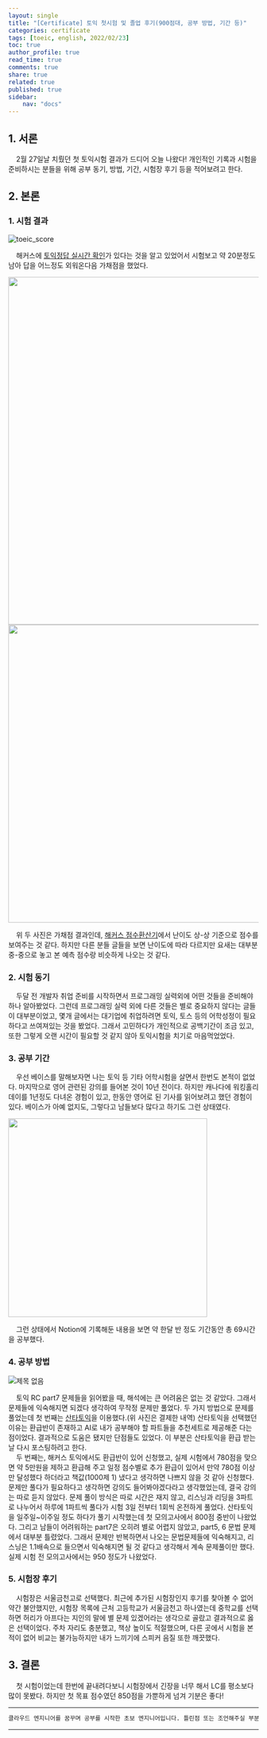 ```yaml
---
layout: single
title: "[Certificate] 토익 첫시험 및 졸업 후기(900점대, 공부 방법, 기간 등)"
categories: certificate
tags: [toeic, english, 2022/02/23]
toc: true
author_profile: true
read_time: true
comments: true
share: true
related: true
published: true
sidebar: 
    nav: "docs"
---
```


## 1. 서론  

&nbsp;&nbsp;&nbsp;&nbsp;2월 27일날 치뤘던 첫 토익시험 결과가 드디어 오늘 나왔다! 개인적인 기록과 시험을 준비하시는 분들을 위해 공부 동기, 방법, 기간, 시험장 후기 등을 적어보려고 한다.

## 2. 본론  

### 1. 시험 결과  

![toeic_score](https://user-images.githubusercontent.com/97603503/158099636-9852dee9-c8ca-4fd8-8fcd-968a8c285127.png)

&nbsp;&nbsp;&nbsp;&nbsp;해커스에 [토익정답 실시간 확인](https://www.hackers.co.kr/?mod=fullservice_marking)가 있다는 것을 알고 있었어서 시험보고 약 20분정도 남아 답을 어느정도 외워온다음 가채점을 했었다. 

<img src="https://user-images.githubusercontent.com/97603503/158136701-1b02377d-9cae-4596-b8b2-35ee8c6f0e6b.jpg" width=700>

<img src="https://user-images.githubusercontent.com/97603503/158136887-15708beb-b35c-4f73-b721-92b65ec4b46a.png" width=600>

&nbsp;&nbsp;&nbsp;&nbsp;위 두 사진은 가채점 결과인데, [해커스 점수환산기](https://www.hackers.co.kr/?c=s_toeic/toeic_board/101)에서 난이도 상-상 기준으로 점수를 보여주는 것 같다. 하지만 다른 분들 글들을 보면 난이도에 따라 다르지만 요새는 대부분 중-중으로 놓고 본 예측 점수랑 비슷하게 나오는 것 같다.

### 2. 시험 동기  

&nbsp;&nbsp;&nbsp;&nbsp;두달 전 개발자 취업 준비를 시작하면서 프로그래밍 실력외에 어떤 것들을 준비해야하나 알아봤었다. 그런데 프로그래밍 실력 외에 다른 것들은 별로 중요하지 않다는 글들이 대부분이었고, 몇개 글에서는 대기업에 취업하려면 토익, 토스 등의 어학성정이 필요하다고 쓰여져있는 것을 봤었다. 그래서 고민하다가 개인적으로 공백기간이 조금 있고, 또한 그렇게 오랜 시간이 필요할 것 같지 않아 토익시험을 치기로 마음먹었었다. 

### 3. 공부 기간  

&nbsp;&nbsp;&nbsp;&nbsp;우선 베이스를 말해보자면 나는 토익 등 기타 어학시험을 살면서 한번도 본적이 없었다. 마지막으로 영어 관련된 강의를 들어본 것이 10년 전이다. 하지만 캐나다에 워킹홀리데이를 1년정도 다녀온 경험이 있고, 한동안 영어로 된 기사를 읽어보려고 했던 경험이 있다. 베이스가 아예 없지도, 그렇다고 남들보다 많다고 하기도 그런 상태였다.

<img src="https://user-images.githubusercontent.com/97603503/158100245-88c7c38d-7e14-468e-a87e-b4266e1c3913.jpg" width=400>

&nbsp;&nbsp;&nbsp;&nbsp;그런 상태에서 Notion에 기록해둔 내용을 보면 약 한달 반 정도 기간동안 총 69시간을 공부했다.

### 4. 공부 방법  

![제목 없음](https://user-images.githubusercontent.com/97603503/158100660-c4629b8f-cdd8-4b4f-ad87-daedf4adb6f4.jpg)

&nbsp;&nbsp;&nbsp;&nbsp;토익 RC part7 문제들을 읽어봤을 때, 해석에는 큰 어려움은 없는 것 같았다. 그래서 문제들에 익숙해지면 되겠다 생각하여 무작정 문제만 풀었다. 두 가지 방법으로 문제를 풀었는데 첫 번째는 [산타토익](https://www.riiid.co/kr/)을 이용했다.(위 사진은 결제한 내역) 산타토익을 선택했던 이유는 환급반이 존재하고 AI로 내가 공부해야 할 파트들을 추천세트로 제공해준 다는 점이었다. 결과적으로 도움은 됐지만 단점들도 있었다. 이 부분은 산타토익을 환급 받는 날 다시 포스팅하려고 한다.   
&nbsp;&nbsp;&nbsp;&nbsp;두 번째는, 해커스 토익에서도 환급반이 있어 신청했고, 실제 시험에서 780점을 맞으면 약 5만원을 제하고 환급해 주고 일정 점수별로 추가 환급이 있어서 만약 780점 이상만 달성했다 하더라고 책값(1000제 1) 냈다고 생각하면 나쁘지 않을 것 같아 신청했다. 문제만 풀다가 필요하다고 생각하면 강의도 들어봐야겠다라고 생각했었는데, 결국 강의는 따로 듣지 않았다. 문제 풀이 방식은 따로 시간은 재지 않고, 리스닝과 리딩을 3파트로 나누어서 하루에 1파트씩 풀다가 시험 3일 전부터 1회씩 온전하게 풀었다. 산타토익을 일주일~이주일 정도 하다가 풀기 시작했는데 첫 모의고사에서 800점 중반이 나왔었다. 그리고 남들이 어려워하는 part7은 오히려 별로 어렵지 않았고, part5, 6 문법 문제에서 대부분 틀렸었다. 그래서 문제만 반복하면서 나오는 문법문제들에 익숙해지고, 리스닝은 1.1배속으로 들으면서 익숙해지면 될 것 같다고 생각해서 계속 문제풀이만 했다. 실제 시험 전 모의고사에서는 950 정도가 나왔었다.  

### 5. 시험장 후기  

&nbsp;&nbsp;&nbsp;&nbsp;시험장은 서울금천고로 선택했다. 최근에 추가된 시험장인지 후기를 찾아볼 수 없어 약간 불안했지만, 시험장 목록에 근처 고등학교가 서울금천고 하나였는데 중학교를 선택하면 허리가 아프다는 지인의 말에 별 문제 있겠어라는 생각으로 골랐고 결과적으로 옳은 선택이었다. 주차 자리도 충분했고, 책상 높이도 적절했으며, 다른 곳에서 시험을 본 적이 없어 비교는 불가능하지만 내가 느끼기에 스피커 음질 또한 깨끗했다.

## 3. 결론  

&nbsp;&nbsp;&nbsp;&nbsp;첫 시험이었는데 한번에 끝내려다보니 시험장에서 긴장을 너무 해서 LC를 평소보다 많이 못봤다. 하지만 첫 목표 점수였던 850점을 가뿐하게 넘겨 기분은 좋다!

---

```bash
클라우드 엔지니어를 꿈꾸며 공부를 시작한 초보 엔지니어입니다. 틀린점 또는 조언해주실 부분이 있으시면 친절하게 댓글 부탁드립니다. 방문해 주셔서 감사합니다 :)
```

---